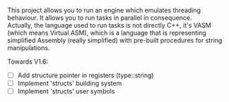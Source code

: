 This project allows you to run an engine which emulates threading behaviour. It allows you to run tasks in parallel in consequence.  
Actually, the language used to run tasks is not directly C++, it's VASM (which means Virtual ASM), which is a language that is representing
simplified Assembly (really simplified) with pre-built procedures for string manipulations.

Towards V1.6:
- [ ] Add structure pointer in registers (type::string)
- [ ] Implement 'structs' building system
- [ ] Implement 'structs' user symbols